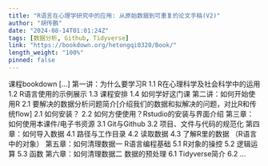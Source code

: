 ```yaml
---
title: "R语言在心理学研究中的应用: 从原始数据到可重复的论文手稿(V2)"
author: "胡传鹏"
date: "2024-08-14T01:01:24Z"
tags: [数据分析, Github, Tidyverse]
link: "https://bookdown.org/hetongqi0320/Book/"
length_weight: "100%"
pinned: false
---
```


课程bookdown [...] 第一讲：为什么要学习R 1.1 R在心理科学及社会科学中的运用 1.2 R语言使用的示例展示 1.3 课程安排 1.4 如何学好这门课 第二讲：如何开始使用R 2.1 要解决的数据分析问题简介[介绍我们的数据和拟解决的问题，对比R和传统flow] 2.1 如何安装？ 2.2 如何方便使用？Rstudio的安装与界面介绍 第三章：如何使用本课件/电子书资源 3.1 Git与Github 3.2 项目、文件与代码的规范化 第四章：如何导入数据 4.1 路径与工作目录 4.2 读取数据 4.3 了解R里的数据 （R语言中的对象） 第五章：如何清理数据一 R语言编程基础 5.1 R对象的操控 5.2 逻辑运算 5.3 函数 第六章：如何清理数据二 数据的预处理 6.1 Tidyverse简介 6.2 ...
